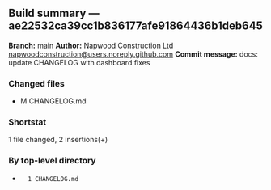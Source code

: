 ## Build summary — ae22532ca39cc1b836177afe91864436b1deb645

**Branch:** main **Author:** Napwood Construction Ltd <napwoodconstruction@users.noreply.github.com>
**Commit message:** docs: update CHANGELOG with dashboard fixes

### Changed files

- M CHANGELOG.md

### Shortstat

1 file changed, 2 insertions(+)

### By top-level directory

-       1 CHANGELOG.md
